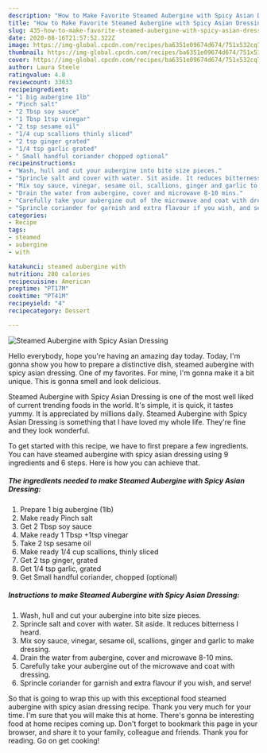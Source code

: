```yaml
---
description: "How to Make Favorite Steamed Aubergine with Spicy Asian Dressing"
title: "How to Make Favorite Steamed Aubergine with Spicy Asian Dressing"
slug: 435-how-to-make-favorite-steamed-aubergine-with-spicy-asian-dressing
date: 2020-08-16T21:57:52.322Z
image: https://img-global.cpcdn.com/recipes/ba6351e09674d674/751x532cq70/steamed-aubergine-with-spicy-asian-dressing-recipe-main-photo.jpg
thumbnail: https://img-global.cpcdn.com/recipes/ba6351e09674d674/751x532cq70/steamed-aubergine-with-spicy-asian-dressing-recipe-main-photo.jpg
cover: https://img-global.cpcdn.com/recipes/ba6351e09674d674/751x532cq70/steamed-aubergine-with-spicy-asian-dressing-recipe-main-photo.jpg
author: Laura Steele
ratingvalue: 4.8
reviewcount: 33033
recipeingredient:
- "1 big aubergine 1lb"
- "Pinch salt"
- "2 Tbsp soy sauce"
- "1 Tbsp 1tsp vinegar"
- "2 tsp sesame oil"
- "1/4 cup scallions thinly sliced"
- "2 tsp ginger grated"
- "1/4 tsp garlic grated"
- " Small handful coriander chopped optional"
recipeinstructions:
- "Wash, hull and cut your aubergine into bite size pieces."
- "Sprincle salt and cover with water. Sit aside. It reduces bitterness I heard."
- "Mix soy sauce, vinegar, sesame oil, scallions, ginger and garlic to make dressing."
- "Drain the water from aubergine, cover and microwave 8-10 mins."
- "Carefully take your aubergine out of the microwave and coat with dressing."
- "Sprincle coriander for garnish and extra flavour if you wish, and serve!"
categories:
- Recipe
tags:
- steamed
- aubergine
- with

katakunci: steamed aubergine with 
nutrition: 280 calories
recipecuisine: American
preptime: "PT17M"
cooktime: "PT41M"
recipeyield: "4"
recipecategory: Dessert

---
```



![Steamed Aubergine with Spicy Asian Dressing](https://img-global.cpcdn.com/recipes/ba6351e09674d674/751x532cq70/steamed-aubergine-with-spicy-asian-dressing-recipe-main-photo.jpg)

Hello everybody, hope you're having an amazing day today. Today, I'm gonna show you how to prepare a distinctive dish, steamed aubergine with spicy asian dressing. One of my favorites. For mine, I'm gonna make it a bit unique. This is gonna smell and look delicious.



Steamed Aubergine with Spicy Asian Dressing is one of the most well liked of current trending foods in the world. It's simple, it is quick, it tastes yummy. It is appreciated by millions daily. Steamed Aubergine with Spicy Asian Dressing is something that I have loved my whole life. They're fine and they look wonderful.


To get started with this recipe, we have to first prepare a few ingredients. You can have steamed aubergine with spicy asian dressing using 9 ingredients and 6 steps. Here is how you can achieve that.

<!--inarticleads1-->

##### The ingredients needed to make Steamed Aubergine with Spicy Asian Dressing:

1. Prepare 1 big aubergine (1lb)
1. Make ready Pinch salt
1. Get 2 Tbsp soy sauce
1. Make ready 1 Tbsp +1tsp vinegar
1. Take 2 tsp sesame oil
1. Make ready 1/4 cup scallions, thinly sliced
1. Get 2 tsp ginger, grated
1. Get 1/4 tsp garlic, grated
1. Get  Small handful coriander, chopped (optional)




<!--inarticleads2-->

##### Instructions to make Steamed Aubergine with Spicy Asian Dressing:

1. Wash, hull and cut your aubergine into bite size pieces.
1. Sprincle salt and cover with water. Sit aside. It reduces bitterness I heard.
1. Mix soy sauce, vinegar, sesame oil, scallions, ginger and garlic to make dressing.
1. Drain the water from aubergine, cover and microwave 8-10 mins.
1. Carefully take your aubergine out of the microwave and coat with dressing.
1. Sprincle coriander for garnish and extra flavour if you wish, and serve!




So that is going to wrap this up with this exceptional food steamed aubergine with spicy asian dressing recipe. Thank you very much for your time. I'm sure that you will make this at home. There's gonna be interesting food at home recipes coming up. Don't forget to bookmark this page in your browser, and share it to your family, colleague and friends. Thank you for reading. Go on get cooking!
